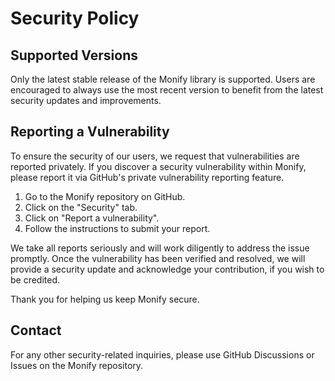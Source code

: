 # Security Policy

## Supported Versions

Only the latest stable release of the Monify library is supported. Users are encouraged to always use the most recent version to benefit from the latest security updates and improvements.

## Reporting a Vulnerability

To ensure the security of our users, we request that vulnerabilities are reported privately. If you discover a security vulnerability within Monify, please report it via GitHub's private vulnerability reporting feature.

1. Go to the Monify repository on GitHub.
2. Click on the "Security" tab.
3. Click on "Report a vulnerability".
4. Follow the instructions to submit your report.

We take all reports seriously and will work diligently to address the issue promptly. Once the vulnerability has been verified and resolved, we will provide a security update and acknowledge your contribution, if you wish to be credited.

Thank you for helping us keep Monify secure.

## Contact

For any other security-related inquiries, please use GitHub Discussions or Issues on the Monify repository.
